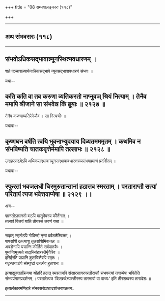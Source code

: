 +++
title = "08 सम्भवालङ्कारः (११८)"

+++


------------------------------------------------------------------------

## अथ संभवसरः (११८)

------------------------------------------------------------------------

## संभवोऽधिकसद्भावान्न्यूनस्थित्यवधारणम् ।

शते पञ्चाशन्न्यायेनाधिकसद्भावे न्यूनसद्भावावधारणं संभवः ॥

यथा--



## कति कति वा तव करुणा व्यतिकरतो नाप्नुवञ् श्रियं नित्याम् । तेनैव ममापि श्रीजाने सा संभवेन्न किं ब्रूयाः ॥ २१२७ ॥

तेनैव करुणाव्यतिरेकेणैव । सा नित्यश्रीः ॥

यथावा--



## कृष्णघन वर्षति त्वयि भुवनाभ्युदयाय दिव्यतमममृतम् । कथमिव न संभविष्यति चातकवृत्तेर्ममापि तल्लाभः ॥ २१२८ ॥

उदाहरणद्वयेऽपि अधिकसद्भावान्न्यूनसद्भावावधारणरूपसंभवप्रमाणं प्रदर्शितम्
।

यथावा--



## स्फुरतां भवजलधौ चिरमुरुतान्तानां हठात्तव स्मरताम् । परताराप्तौ सत्यां परितापं त्यज भवेत्तवाप्येषा ॥ २१२९ ।।

अत्र--

ज्ञानतोऽज्ञानतो वाऽपि वासुदेवस्य कीर्तनात् ।  
तत्सर्वं विलयं याति तोयस्थं लवणं यथा ॥

------------------------------------------------------------------------

सकृत् स्मृतोऽपि गोविन्दो नृणां वर्षशतैश्चितम् ।  
पापराशिं दहत्याशु तूलराशिमिवानलः ॥  
अवशेनापि यन्नाम्नि कीर्तिते सर्वपातकैः ।  
पुमान्विमुच्यते सद्यस्सिंहत्रस्तैर्मृगैरिव ॥  
हरिर्हरति पापानि दुष्टचित्तैरपि स्मृतः ।  
यदृच्छयाऽपि संस्पृष्टो दहत्येव हुताशनः ॥

इत्याद्युक्तप्रक्रियया श्रीहरिं हठात् स्मरतामपि संसारसागरपरतीराप्तौ
संभवन्त्यां तवाप्येषा भवितेति संभवप्रमाणप्रदर्शनम् । परतारेत्यत्र
‘दिक्छब्देभ्यस्तीरस्य तारभावो वा वाच्यः' इति तीरशब्दस्य तारादेशः ॥

इत्यलंकारमणिहारे संभवसरोऽष्टादशोत्तरशततमः.

------------------------------------------------------------------------
